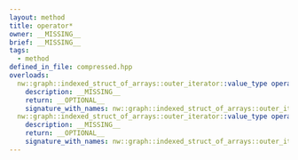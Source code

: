```yaml
---
layout: method
title: operator*
owner: __MISSING__
brief: __MISSING__
tags:
  - method
defined_in_file: compressed.hpp
overloads:
  nw::graph::indexed_struct_of_arrays::outer_iterator::value_type operator*():
    description: __MISSING__
    return: __OPTIONAL__
    signature_with_names: nw::graph::indexed_struct_of_arrays::outer_iterator::value_type operator*()
  nw::graph::indexed_struct_of_arrays::outer_iterator::value_type operator*() const:
    description: __MISSING__
    return: __OPTIONAL__
    signature_with_names: nw::graph::indexed_struct_of_arrays::outer_iterator::value_type operator*() const
---
```

